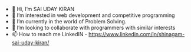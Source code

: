 - 👋 Hi, I’m SAI UDAY KIRAN
- 👀 I’m interested in web development and competitive programming
- 🌱 I’m currently in the world of Problem Solving. 
- 💞️ I’m looking to collaborate with programmers with similar interests
- 📫 How to reach me LinkedIN - https://www.linkedin.com/in/shinagam-sai-uday-kiran/

<!---
U-DAY-333/U-DAY-333 is a ✨ special ✨ repository because its `README.md` (this file) appears on your GitHub profile.
You can click the Preview link to take a look at your changes.
--->
